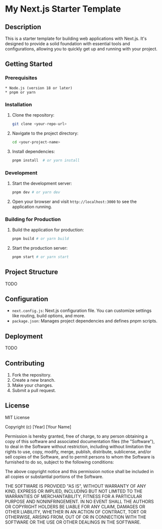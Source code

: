 # My Next.js Starter Template

## Description

This is a starter template for building web applications with Next.js. It's designed to provide a solid foundation with essential tools and configurations, allowing you to quickly get up and running with your project.



## Getting Started

### Prerequisites

    * Node.js (version 18 or later)
    * pnpm or yarn

### Installation

1.  Clone the repository:

    ```bash
    git clone <your-repo-url>
    ```

2.  Navigate to the project directory:

    ```bash
    cd <your-project-name>
    ```

3.  Install dependencies:

    ```bash
    pnpm install  # or yarn install
    ```

### Development

1.  Start the development server:

    ```bash
    pnpm dev # or yarn dev
    ```

2.  Open your browser and visit `http://localhost:3000` to see the application running.

### Building for Production

1.  Build the application for production:

    ```bash
    pnpm build # or yarn build
    ```

2.  Start the production server:

    ```bash
    pnpm start # or yarn start
    ```

## Project Structure
TODO
## Configuration

* `next.config.js`:  Next.js configuration file.  You can customize settings like routing, build options, and more.
* `package.json`:  Manages project dependencies and defines pnpm scripts.

## Deployment

TODO



##  Contributing


1.  Fork the repository.
2.  Create a new branch.
3.  Make your changes.
4.  Submit a pull request.

##  License

MIT License

Copyright (c) [Year] [Your Name]

Permission is hereby granted, free of charge, to any person obtaining a copy
of this software and associated documentation files (the "Software"), to deal
in the Software without restriction, including without limitation the rights
to use, copy, modify, merge, publish, distribute, sublicense, and/or sell
copies of the Software, and to permit persons to whom the Software is
furnished to do so, subject to the following conditions:

The above copyright notice and this permission notice shall be included in all
copies or substantial portions of the Software.

THE SOFTWARE IS PROVIDED "AS IS", WITHOUT WARRANTY OF ANY KIND, EXPRESS OR
IMPLIED, INCLUDING BUT NOT LIMITED TO THE WARRANTIES OF MERCHANTABILITY,
FITNESS FOR A PARTICULAR PURPOSE AND NONINFRINGEMENT. IN NO EVENT SHALL THE
AUTHORS OR COPYRIGHT HOLDERS BE LIABLE FOR ANY CLAIM, DAMAGES OR OTHER
LIABILITY, WHETHER IN AN ACTION OF CONTRACT, TORT OR OTHERWISE, ARISING FROM,
OUT OF OR IN CONNECTION WITH THE SOFTWARE OR THE USE OR OTHER DEALINGS IN THE
SOFTWARE.

